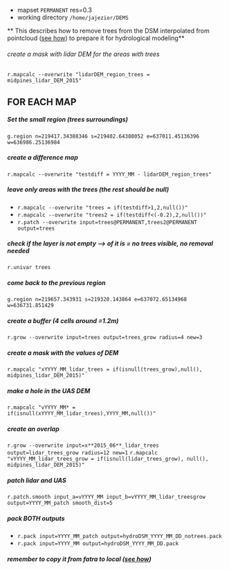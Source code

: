 * mapset `PERMANENT` res=0.3 
* working directory `/home/jajezior/DEMS`

** This describes how to remove trees from the DSM interpolated from pointcloud ([see how](https://github.com/inioslawa/UAS_data_processing/blob/master/GRASS_processing/interpolation.md)) to prepare it for hydrological modeling**

###### create a mask with lidar DEM for the areas with trees
`r.mapcalc --overwrite "lidarDEM_region_trees = midpines_lidar_DEM_2015"`

## FOR EACH MAP

##### Set the small region (trees surroundings) 
`g.region n=219417.34388346 s=219402.64388052 e=637011.45136396 w=636986.25136984`

##### create a difference map
`r.mapcalc --overwrite "testdiff = YYYY_MM - lidarDEM_region_trees"`

##### leave only areas with the trees (the rest should be null)
* `r.mapcalc --overwrite "trees = if(testdiff>1,2,null())"`
* `r.mapcalc --overwrite "trees2 = if(testdiff<(-0.2),2,null())"`
* `r.patch --overwrite input=trees@PERMANENT,trees2@PERMANENT output=trees`

##### check if the layer is not empty --> of it is = no trees visible, no removal needed
`r.univar trees`

##### come back to the previous region	
`g.region n=219657.343931 s=219320.143864 e=637072.65134968 w=636731.851429`

##### create a buffer (4 cells around =1.2m)
`r.grow --overwrite input=trees output=trees_grow radius=4 new=3`

##### create a mask with the values of DEM
`r.mapcalc "xYYYY_MM_lidar_trees = if(isnull(trees_grow),null(), midpines_lidar_DEM_2015)"`

##### make a hole in the UAS DEM
`r.mapcalc "vYYYY_MM* = if(isnull(xYYYY_MM_lidar_trees),YYYY_MM,null())"`

##### create an overlap
`r.grow --overwrite input=x**2015_06**_lidar_trees output=lidar_trees_grow radius=12 new=1`
`r.mapcalc "vYYYY_MM_lidar_trees_grow = if(isnull(lidar_trees_grow), null(), midpines_lidar_DEM_2015)"`

##### patch lidar and UAS 
`r.patch.smooth input_a=vYYYY_MM input_b=vYYYY_MM_lidar_treesgrow output=YYYY_MM_patch smooth_dist=5`

##### pack BOTH outputs
* `r.pack input=YYYY_MM_patch output=hydroDSM_YYYY_MM_DD_notrees.pack` 
* `r.pack input=YYYY_MM output=hydroDSM_YYYY_MM_DD.pack`
##### remember to copy it from fatra to local ([see how](https://github.com/inioslawa/UAS_data_processing/blob/master/GRASS_processing/fatra.md))

